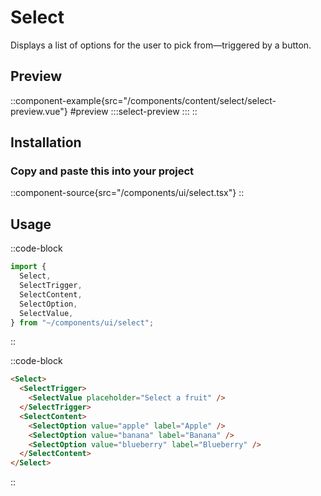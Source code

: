 # Select
Displays a list of options for the user to pick from—triggered by a button.

## Preview
::component-example{src="/components/content/select/select-preview.vue"}
#preview
  :::select-preview
  :::
::

## Installation
### Copy and paste this into your project
::component-source{src="/components/ui/select.tsx"}
::

## Usage
::code-block
```ts
import {
  Select,
  SelectTrigger,
  SelectContent,
  SelectOption,
  SelectValue,
} from "~/components/ui/select";
```
::

::code-block
```html
<Select>
  <SelectTrigger>
    <SelectValue placeholder="Select a fruit" />
  </SelectTrigger>
  <SelectContent>
    <SelectOption value="apple" label="Apple" />
    <SelectOption value="banana" label="Banana" />
    <SelectOption value="blueberry" label="Blueberry" />
  </SelectContent>
</Select>
```
::

